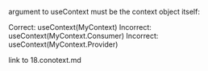 argument to useContext must be the context object itself:

Correct: useContext(MyContext)
Incorrect: useContext(MyContext.Consumer)
Incorrect: useContext(MyContext.Provider)

link to 18.conotext.md
